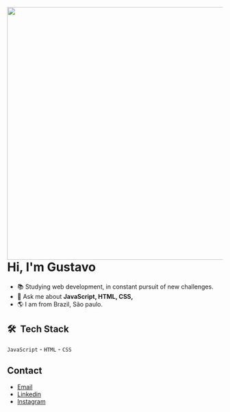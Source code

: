 <img align="right" height="590em" src="https://raw.githubusercontent.com/gist/gusfngg/51c4f9a71c96784af8fa895d701dfd9b/raw/11b789debd6030d218b62d2f3d629b35b699039a/githubcard.svg"/>
<h1 align="left">Hi, I'm Gustavo</h1>

- 📚 Studying web development, in constant pursuit of new challenges.
- 💬 Ask me about **JavaScript, HTML, CSS,**
- 🌎 I am from Brazil, São paulo.

## 🛠 &nbsp;Tech Stack

`JavaScript` - `HTML` - `CSS`



## Contact
- [Email](gc722793@gmail.com)
- [Linkedin](https://www.linkedin.com/in/gustavo-camargo/)
- [Instagram](https://instagram.com/gs.gus)

